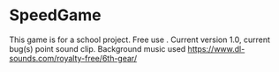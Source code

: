 # SpeedGame
This game is for a school project. Free use . Current version 1.0, current bug(s) point sound clip. Background music used https://www.dl-sounds.com/royalty-free/6th-gear/ 

